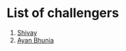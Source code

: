 # List of challengers
1. [Shivay](https://github.com/shivaylamba)
2. [Ayan Bhunia](https://github.com/ayanbhunia2002)